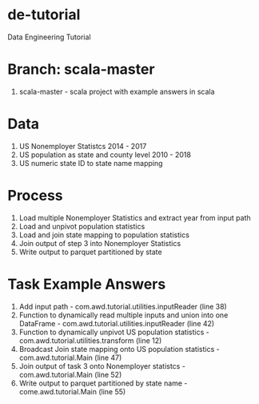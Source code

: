 # de-tutorial
Data Engineering Tutorial

# Branch: scala-master
1. scala-master - scala project with example answers in scala

# Data
1. US Nonemployer Statistcs 2014 - 2017
2. US population as state and county level 2010 - 2018
3. US numeric state ID to state name mapping

# Process
1. Load multiple Nonemployer Statistics and extract year from input path
2. Load and unpivot population statistics
3. Load and join state mapping to population statistics
4. Join output of step 3 into Nonemployer Statistics
5. Write output to parquet partitioned by state

# Task Example Answers
1. Add input path - com.awd.tutorial.utilities.inputReader (line 38)
2. Function to dynamically read multiple inputs and union into one DataFrame - com.awd.tutorial.utilities.inputReader (line 42)
3. Function to dynamically unpivot US population statistics - com.awd.tutorial.utilities.transform (line 12)
4. Broadcast Join state mapping onto US population statistics - com.awd.tutorial.Main (line 47)
5. Join output of task 3 onto Nonemployer statistcs - com.awd.tutorial.Main (line 52)
6. Write output to parquet partitioned by state name - come.awd.tutorial.Main (line 55)
